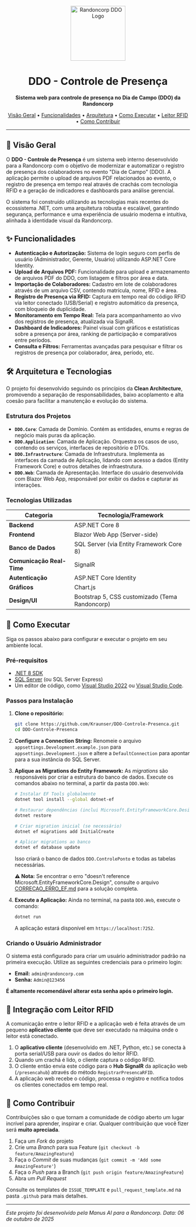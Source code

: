 <p align="center">
  <img src="https://i.imgur.com/YOUR_LOGO_URL.png" alt="Randoncorp DDO Logo" width="150"/>
</p>

<h1 align="center">DDO - Controle de Presença</h1>

<p align="center">
  <strong>Sistema web para controle de presença no Dia de Campo (DDO) da Randoncorp</strong>
</p>

<p align="center">
  <a href="#-visão-geral">Visão Geral</a> •
  <a href="#-funcionalidades">Funcionalidades</a> •
  <a href="#-arquitetura-e-tecnologias">Arquitetura</a> •
  <a href="#-como-executar">Como Executar</a> •
  <a href="#-integração-com-leitor-rfid">Leitor RFID</a> •
  <a href="#-como-contribuir">Como Contribuir</a>
</p>

---

## 🚀 Visão Geral

O **DDO - Controle de Presença** é um sistema web interno desenvolvido para a Randoncorp com o objetivo de modernizar e automatizar o registro de presença dos colaboradores no evento "Dia de Campo" (DDO). A aplicação permite o upload de arquivos PDF relacionados ao evento, o registro de presença em tempo real através de crachás com tecnologia RFID e a geração de indicadores e dashboards para análise gerencial.

O sistema foi construído utilizando as tecnologias mais recentes do ecossistema .NET, com uma arquitetura robusta e escalável, garantindo segurança, performance e uma experiência de usuário moderna e intuitiva, alinhada à identidade visual da Randoncorp.

## ✨ Funcionalidades

- **Autenticação e Autorização:** Sistema de login seguro com perfis de usuário (Administrador, Gerente, Usuário) utilizando ASP.NET Core Identity.
- **Upload de Arquivos PDF:** Funcionalidade para upload e armazenamento de arquivos PDF do DDO, com listagem e filtros por área e data.
- **Importação de Colaboradores:** Cadastro em lote de colaboradores através de um arquivo CSV, contendo matrícula, nome, RFID e área.
- **Registro de Presença via RFID:** Captura em tempo real do código RFID via leitor conectado (USB/Serial) e registro automático da presença, com bloqueio de duplicidade.
- **Monitoramento em Tempo Real:** Tela para acompanhamento ao vivo dos registros de presença, atualizada via SignalR.
- **Dashboard de Indicadores:** Painel visual com gráficos e estatísticas sobre a presença por área, ranking de participação e comparativos entre períodos.
- **Consulta e Filtros:** Ferramentas avançadas para pesquisar e filtrar os registros de presença por colaborador, área, período, etc.

## 🛠️ Arquitetura e Tecnologias

O projeto foi desenvolvido seguindo os princípios da **Clean Architecture**, promovendo a separação de responsabilidades, baixo acoplamento e alta coesão para facilitar a manutenção e evolução do sistema.

### Estrutura dos Projetos

- **`DDO.Core`**: Camada de Domínio. Contém as entidades, enums e regras de negócio mais puras da aplicação.
- **`DDO.Application`**: Camada de Aplicação. Orquestra os casos de uso, contendo os serviços, interfaces de repositório e DTOs.
- **`DDO.Infrastructure`**: Camada de Infraestrutura. Implementa as interfaces da camada de Aplicação, lidando com acesso a dados (Entity Framework Core) e outros detalhes de infraestrutura.
- **`DDO.Web`**: Camada de Apresentação. Interface do usuário desenvolvida com Blazor Web App, responsável por exibir os dados e capturar as interações.

### Tecnologias Utilizadas

| Categoria             | Tecnologia/Framework                               |
| --------------------- | -------------------------------------------------- |
| **Backend**           | ASP.NET Core 8                                     |
| **Frontend**          | Blazor Web App (Server-side)                       |
| **Banco de Dados**    | SQL Server (via Entity Framework Core 8)           |
| **Comunicação Real-Time** | SignalR                                            |
| **Autenticação**      | ASP.NET Core Identity                              |
| **Gráficos**          | Chart.js                                           |
| **Design/UI**         | Bootstrap 5, CSS customizado (Tema Randoncorp)     |

## 🏁 Como Executar

Siga os passos abaixo para configurar e executar o projeto em seu ambiente local.

### Pré-requisitos

- [.NET 8 SDK](https://dotnet.microsoft.com/download/dotnet/8.0)
- [SQL Server](https://www.microsoft.com/sql-server/sql-server-downloads) (ou SQL Server Express)
- Um editor de código, como [Visual Studio 2022](https://visualstudio.microsoft.com/) ou [Visual Studio Code](https://code.visualstudio.com/).

### Passos para Instalação

1.  **Clone o repositório:**
    ```bash
    git clone https://github.com/Kraunser/DDO-Controle-Presenca.git
    cd DDO-Controle-Presenca
    ```

2.  **Configure a Connection String:**
    Renomeie o arquivo `appsettings.Development.example.json` para `appsettings.Development.json` e altere a `DefaultConnection` para apontar para a sua instância do SQL Server.

3.  **Aplique as Migrations do Entity Framework:**
    As *migrations* são responsáveis por criar a estrutura do banco de dados. Execute os comandos abaixo no terminal, a partir da pasta `DDO.Web`:
    ```bash
    # Instalar EF Tools globalmente
    dotnet tool install --global dotnet-ef
    
    # Restaurar dependências (inclui Microsoft.EntityFrameworkCore.Design)
    dotnet restore
    
    # Criar migration inicial (se necessário)
    dotnet ef migrations add InitialCreate
    
    # Aplicar migrations ao banco
    dotnet ef database update
    ```
    Isso criará o banco de dados `DDO.ControlePonto` e todas as tabelas necessárias.
    
    **⚠️ Nota:** Se encontrar o erro "doesn't reference Microsoft.EntityFrameworkCore.Design", consulte o arquivo [CORRECAO_ERRO_EF.md](CORRECAO_ERRO_EF.md) para a solução completa.

4.  **Execute a Aplicação:**
    Ainda no terminal, na pasta `DDO.Web`, execute o comando:
    ```bash
    dotnet run
    ```
    A aplicação estará disponível em `https://localhost:7252`.

### Criando o Usuário Administrador

O sistema está configurado para criar um usuário administrador padrão na primeira execução. Utilize as seguintes credenciais para o primeiro login:
- **Email:** `admin@randoncorp.com`
- **Senha:** `Admin@123456`

**É altamente recomendável alterar esta senha após o primeiro login.**

## 📡 Integração com Leitor RFID

A comunicação entre o leitor RFID e a aplicação web é feita através de um pequeno **aplicativo cliente** que deve ser executado na máquina onde o leitor está conectado.

1.  O **aplicativo cliente** (desenvolvido em .NET, Python, etc.) se conecta à porta serial/USB para ouvir os dados do leitor RFID.
2.  Quando um crachá é lido, o cliente captura o código RFID.
3.  O cliente então envia este código para o **Hub SignalR** da aplicação web (`/presencahub`) através do método `RegistrarPresencaRFID`.
4.  A aplicação web recebe o código, processa o registro e notifica todos os clientes conectados em tempo real.

## 🤝 Como Contribuir

Contribuições são o que tornam a comunidade de código aberto um lugar incrível para aprender, inspirar e criar. Qualquer contribuição que você fizer será **muito apreciada**.

1.  Faça um *Fork* do projeto
2.  Crie uma *Branch* para sua Feature (`git checkout -b feature/AmazingFeature`)
3.  Faça o *Commit* de suas mudanças (`git commit -m 'Add some AmazingFeature'`)
4.  Faça o *Push* para a Branch (`git push origin feature/AmazingFeature`)
5.  Abra um *Pull Request*

Consulte os templates de `ISSUE_TEMPLATE` e `pull_request_template.md` na pasta `.github` para mais detalhes.

---

*Este projeto foi desenvolvido pela Manus AI para a Randoncorp.*
*Data: 06 de outubro de 2025*
